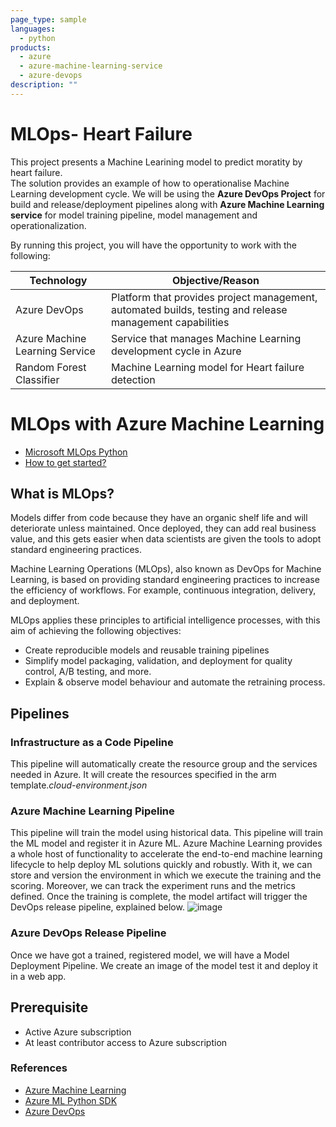 ```yaml
---
page_type: sample
languages:
  - python
products:
  - azure
  - azure-machine-learning-service
  - azure-devops
description: ""
---
```


# MLOps- Heart Failure

This project presents a Machine Learining model to predict moratity by heart failure.  
The solution provides an example of how to operationalise Machine Learning development cycle. We will be using the **Azure DevOps Project** for build and release/deployment pipelines along with **Azure Machine Learning service** for model training pipeline, model management and operationalization.

By running this project, you will have the opportunity to work with the following:

| Technology                     | Objective/Reason                                                                                         |
| ------------------------------ | -------------------------------------------------------------------------------------------------------- |
| Azure DevOps                   | Platform that provides project management, automated builds, testing and release management capabilities |
| Azure Machine Learning Service | Service that manages Machine Learning development cycle in Azure                                         |
| Random Forest Classifier       | Machine Learning model for Heart failure detection                                                       |

# MLOps with Azure Machine Learning


- [Microsoft MLOps Python](https://github.com/Microsoft/MLOpsPython)
- [How to get started?](https://github.com/microsoft/MLOpsPython/blob/master/docs/getting_started.md)

## What is MLOps?

Models differ from code because they have an organic shelf life and will deteriorate unless maintained. Once deployed, they can add real business value, and this gets easier when data scientists are given the tools to adopt standard engineering practices.

Machine Learning Operations (MLOps), also known as DevOps for Machine Learning, is based on providing standard engineering practices to increase the efficiency of workflows. For example, continuous integration, delivery, and deployment.

MLOps applies these principles to artificial intelligence processes, with this aim of achieving the following objectives:

- Create reproducible models and reusable training pipelines
- Simplify model packaging, validation, and deployment for quality control, A/B testing, and more.
- Explain & observe model behaviour and automate the retraining process.

## Pipelines

### Infrastructure as a Code Pipeline

This pipeline will automatically create the resource group and the services needed in Azure. It will create the resources specified in the arm template._cloud-environment.json_

### Azure Machine Learning Pipeline

This pipeline will train the model using historical data. This pipeline will train the ML model and register it in Azure ML. Azure Machine Learning provides a whole host of functionality to accelerate the end-to-end machine learning lifecycle to help deploy ML solutions quickly and robustly. With it, we can store and version the environment in which we execute the training and the scoring. Moreover, we can track the experiment runs and the metrics defined. Once the training is complete, the model artifact will trigger the DevOps release pipeline, explained below.
![image](https://user-images.githubusercontent.com/7260235/120882864-87fd5100-c5da-11eb-8734-5e2f65b7d206.png)

### Azure DevOps Release Pipeline

Once we have got a trained, registered model, we will have a Model Deployment Pipeline. We create an image of the model test it and deploy it in a web app.

## Prerequisite

- Active Azure subscription
- At least contributor access to Azure subscription

### References

- [Azure Machine Learning](https://docs.microsoft.com/en-us/azure/machine-learning)
- [Azure ML Python SDK ](https://docs.microsoft.com/en-us/azure/machine-learning/service/quickstart-create-workspace-with-python)
- [Azure DevOps](https://docs.microsoft.com/en-us/azure/devops/?view=vsts)
